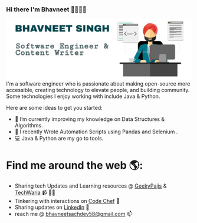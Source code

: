 ### Hi there I'm Bhavneet 👨🏻‍💻👋 


<!-- **bhavneetsingh58/bhavneetsingh58** is a ✨ _special_ ✨ repository because its `README.md` (this file) appears on your GitHub profile. -->

<img src="https://github.com/bhavneetsingh58/bhavneetsingh58/blob/master/assets/github_banner.jpg" alt="banner that says Bhavneet Singh - software engineer & content creator">
<!-- <img src="https://github.com/bhavneetsingh58/bhavneetsingh58/blob/master/assets/github_banner_blue.jpeg" alt="banner that says Bhavneet Singh - software engineer & content creator">-->
I'm a software engineer who is passionate about making open-source more accessible, creating technology to elevate people, and building community. Some technologies I enjoy working with include Java & Python.

Here are some ideas to get you started:

- 🔭 I’m currently improving my knowledge on Data Structures & Algorithms.
- 📱 I recently Wrote Automation Scripts using Pandas and Selenium .
- 💻  Java & Python are my go to tools. 


# Find me around the web 🌎: 
- Sharing tech Updates and Learning resources @ <a href="https://geekypajis.blogspot.com">GeekyPajis</a> & <a href="https://techwaria.blogspot.com">TechWaria</a>  📹 ✍🏾
- Tinkering with interactions on <a href="https://www.codechef.com/users/singhbhavneet2">Code Chef</a> 🏓
- Sharing updates on <a href="https://www.linkedin.com/in/bhavneet-singh-sachdev-83659613b">LinkedIn</a> 💼
- reach me @ bhavneetsachdev58@gmail.com 📫
